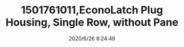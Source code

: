 ﻿---
layout: post 
title: 1501761011,EconoLatch Plug Housing, Single Row, without Pane
tags: 1625
categories: housing-terminal
overview: EconoLatch Plug Housing, Single Row, without Panel Mount Latch, 1 Circuit
series: 1625
part_number: 1501761011
thumb_img: static/202006/342-thumb-20200626162518.jpg
small_img: static/202006/342-20200626162518.jpg
date: 2020/6/26 8:24:49
---



